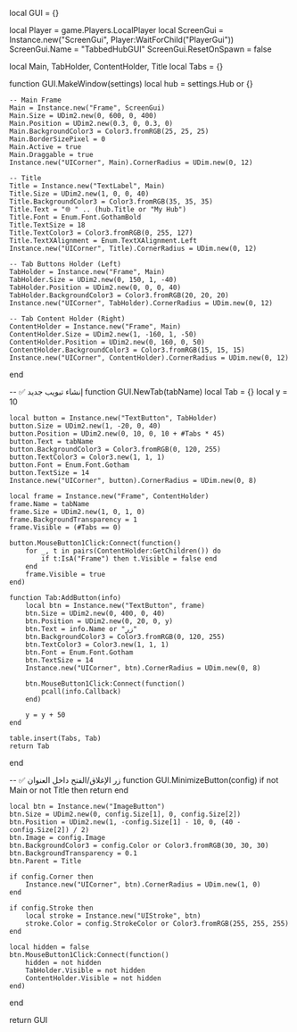 local GUI = {}

local Player = game.Players.LocalPlayer
local ScreenGui = Instance.new("ScreenGui", Player:WaitForChild("PlayerGui"))
ScreenGui.Name = "TabbedHubGUI"
ScreenGui.ResetOnSpawn = false

local Main, TabHolder, ContentHolder, Title
local Tabs = {}

function GUI.MakeWindow(settings)
	local hub = settings.Hub or {}

	-- Main Frame
	Main = Instance.new("Frame", ScreenGui)
	Main.Size = UDim2.new(0, 600, 0, 400)
	Main.Position = UDim2.new(0.3, 0, 0.3, 0)
	Main.BackgroundColor3 = Color3.fromRGB(25, 25, 25)
	Main.BorderSizePixel = 0
	Main.Active = true
	Main.Draggable = true
	Instance.new("UICorner", Main).CornerRadius = UDim.new(0, 12)

	-- Title
	Title = Instance.new("TextLabel", Main)
	Title.Size = UDim2.new(1, 0, 0, 40)
	Title.BackgroundColor3 = Color3.fromRGB(35, 35, 35)
	Title.Text = "🌐 " .. (hub.Title or "My Hub")
	Title.Font = Enum.Font.GothamBold
	Title.TextSize = 18
	Title.TextColor3 = Color3.fromRGB(0, 255, 127)
	Title.TextXAlignment = Enum.TextXAlignment.Left
	Instance.new("UICorner", Title).CornerRadius = UDim.new(0, 12)

	-- Tab Buttons Holder (Left)
	TabHolder = Instance.new("Frame", Main)
	TabHolder.Size = UDim2.new(0, 150, 1, -40)
	TabHolder.Position = UDim2.new(0, 0, 0, 40)
	TabHolder.BackgroundColor3 = Color3.fromRGB(20, 20, 20)
	Instance.new("UICorner", TabHolder).CornerRadius = UDim.new(0, 12)

	-- Tab Content Holder (Right)
	ContentHolder = Instance.new("Frame", Main)
	ContentHolder.Size = UDim2.new(1, -160, 1, -50)
	ContentHolder.Position = UDim2.new(0, 160, 0, 50)
	ContentHolder.BackgroundColor3 = Color3.fromRGB(15, 15, 15)
	Instance.new("UICorner", ContentHolder).CornerRadius = UDim.new(0, 12)
end

-- ✅ إنشاء تبويب جديد
function GUI.NewTab(tabName)
	local Tab = {}
	local y = 10

	local button = Instance.new("TextButton", TabHolder)
	button.Size = UDim2.new(1, -20, 0, 40)
	button.Position = UDim2.new(0, 10, 0, 10 + #Tabs * 45)
	button.Text = tabName
	button.BackgroundColor3 = Color3.fromRGB(0, 120, 255)
	button.TextColor3 = Color3.new(1, 1, 1)
	button.Font = Enum.Font.Gotham
	button.TextSize = 14
	Instance.new("UICorner", button).CornerRadius = UDim.new(0, 8)

	local frame = Instance.new("Frame", ContentHolder)
	frame.Name = tabName
	frame.Size = UDim2.new(1, 0, 1, 0)
	frame.BackgroundTransparency = 1
	frame.Visible = (#Tabs == 0)

	button.MouseButton1Click:Connect(function()
		for _, t in pairs(ContentHolder:GetChildren()) do
			if t:IsA("Frame") then t.Visible = false end
		end
		frame.Visible = true
	end)

	function Tab:AddButton(info)
		local btn = Instance.new("TextButton", frame)
		btn.Size = UDim2.new(0, 400, 0, 40)
		btn.Position = UDim2.new(0, 20, 0, y)
		btn.Text = info.Name or "زر"
		btn.BackgroundColor3 = Color3.fromRGB(0, 120, 255)
		btn.TextColor3 = Color3.new(1, 1, 1)
		btn.Font = Enum.Font.Gotham
		btn.TextSize = 14
		Instance.new("UICorner", btn).CornerRadius = UDim.new(0, 8)

		btn.MouseButton1Click:Connect(function()
			pcall(info.Callback)
		end)

		y = y + 50
	end

	table.insert(Tabs, Tab)
	return Tab
end

-- ✅ زر الإغلاق/الفتح داخل العنوان
function GUI.MinimizeButton(config)
	if not Main or not Title then return end

	local btn = Instance.new("ImageButton")
	btn.Size = UDim2.new(0, config.Size[1], 0, config.Size[2])
	btn.Position = UDim2.new(1, -config.Size[1] - 10, 0, (40 - config.Size[2]) / 2)
	btn.Image = config.Image
	btn.BackgroundColor3 = config.Color or Color3.fromRGB(30, 30, 30)
	btn.BackgroundTransparency = 0.1
	btn.Parent = Title

	if config.Corner then
		Instance.new("UICorner", btn).CornerRadius = UDim.new(1, 0)
	end

	if config.Stroke then
		local stroke = Instance.new("UIStroke", btn)
		stroke.Color = config.StrokeColor or Color3.fromRGB(255, 255, 255)
	end

	local hidden = false
	btn.MouseButton1Click:Connect(function()
		hidden = not hidden
		TabHolder.Visible = not hidden
		ContentHolder.Visible = not hidden
	end)
end

return GUI
